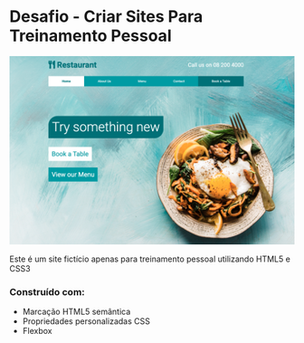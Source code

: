 # Desafio - Criar Sites Para Treinamento Pessoal

<img alt="Components Project" src="./site.png" />

Este é um site fictício apenas para treinamento pessoal utilizando HTML5 e CSS3

### Construído com:

- Marcação HTML5 semântica
- Propriedades personalizadas CSS
- Flexbox


